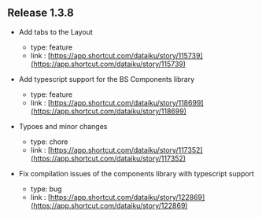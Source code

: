 ## Release 1.3.8

- Add tabs to the Layout

	 - type: feature
	 - link : [https://app.shortcut.com/dataiku/story/115739](https://app.shortcut.com/dataiku/story/115739)


- Add typescript support for the BS Components library

	 - type: feature
	 - link : [https://app.shortcut.com/dataiku/story/118699](https://app.shortcut.com/dataiku/story/118699)


- Typoes and minor changes

	 - type: chore
	 - link : [https://app.shortcut.com/dataiku/story/117352](https://app.shortcut.com/dataiku/story/117352)


- Fix compilation issues of the components library with typescript support

	 - type: bug
	 - link : [https://app.shortcut.com/dataiku/story/122869](https://app.shortcut.com/dataiku/story/122869)




